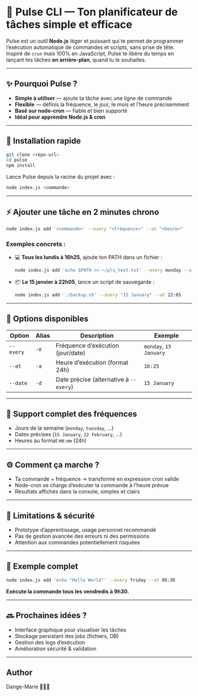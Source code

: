 # 🚀 Pulse CLI — Ton planificateur de tâches simple et efficace

Pulse est un outil **Node.js** léger et puissant qui te permet de programmer l’exécution automatique de commandes et scripts, sans prise de tête. Inspiré de `cron` mais 100% en JavaScript, Pulse te libère du temps en lançant tes tâches **en arrière-plan**, quand tu le souhaites.

---

## ✨ Pourquoi Pulse ?

* **Simple à utiliser** — ajoute ta tâche avec une ligne de commande
* **Flexible** — définis la fréquence, le jour, le mois et l’heure précisemment
* **Basé sur node-cron** — fiable et bien supporté
* **Idéal pour apprendre Node.js & cron**

---

## 🔧 Installation rapide

```bash
git clone <repo-url>
cd pulse
npm install
```

Lance Pulse depuis la racine du projet avec :

```bash
node index.js <commande>
```

---

## ⚡ Ajouter une tâche en 2 minutes chrono

```bash
node index.js add '<commande>' --every "<fréquence>" --at "<heure>"
```

### Exemples concrets :

* 💻 **Tous les lundis à 16h25**, ajoute ton PATH dans un fichier :

  ```bash
  node index.js add 'echo $PATH >> ~/pls_test.txt' --every monday --at 16:25
  ```

* 📦 **Le 15 janvier à 22h05**, lance un script de sauvegarde :

  ```bash
  node index.js add './backup.sh' --every "15 January" --at 22:05
  ```

---

## 🧩 Options disponibles

| Option    | Alias | Description                            | Exemple                |
| --------- | ----- | -------------------------------------- | ---------------------- |
| `--every` | `-e`  | Fréquence d’exécution (jour/date)      | `monday`, `15 January` |
| `--at`    | `-a`  | Heure d’exécution (format 24h)         | `16:25`                |
| `--date`  | `-d`  | Date précise (alternative à `--every`) | `15 January`           |

---

## 📅 Support complet des fréquences

* Jours de la semaine (`monday`, `tuesday`, ...)
* Dates précises (`15 January`, `22 February`, ...)
* Heures au format `HH:mm` (24h)

---

## ⚙️ Comment ça marche ?

* Ta commande + fréquence → transformé en expression cron valide
* Node-cron se charge d’exécuter la commande à l’heure prévue
* Résultats affichés dans la console, simples et clairs

---

## 🚧 Limitations & sécurité

* Prototype d’apprentissage, usage personnel recommandé
* Pas de gestion avancée des erreurs ni des permissions
* Attention aux commandes potentiellement risquées

---

## 📝 Exemple complet

```bash
node index.js add 'echo "Hello World"' --every friday --at 09:30
```

**Exécute la commande tous les vendredis à 9h30.**

---

## 🔜 Prochaines idées ?

* Interface graphique pour visualiser les tâches
* Stockage persistant des jobs (fichiers, DB)
* Gestion des logs d’exécution
* Amélioration sécurité & validation

---

## Author
Dange-Marie 🧑🏾‍💻
